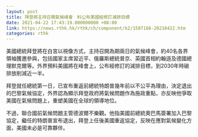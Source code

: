 ```yaml
---
layout: post
title: 拜登將主持召開氣候峰會　料公布美國經修訂減排目標
date: 2021-04-22 17:43:19.000000000 +08:00
link: https://news.rthk.hk/rthk/ch/component/k2/1587166-20210422.htm
categories: rthk
---
```


美國總統拜登將在白宮以視像方式，主持召開為期兩日的氣候峰會，約40名各界領袖獲邀參與，包括國家主席習近平、俄羅斯總統普京、英國首相約翰遜及德國總理默克爾等。外界預料美國將在峰會上，公布經修訂的減排目標，到2030年時碳排放削減近一半。

拜登就任總統第一日，已宣布重返前總統特朗普幾年前以不公平為理由，決定退出的巴黎氣候協定，外界認為顯示拜登政府將氣候問題作為施政重點，亦反映他爭取美國在氣候問題上，重塑美國在全球的領導地位。

不過，聯合國前氣候問題主管德波爾不樂觀。他指美國前總統奧巴馬簽署加入巴黎協定，繼任的特朗普宣布退出，拜登上任後美國重返協定，反映在應對氣候變化方面，美國未必是可靠夥伴。
